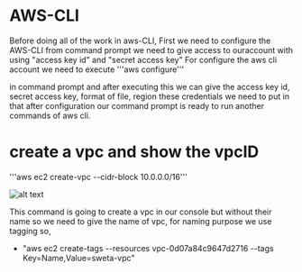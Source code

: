 # AWS-CLI
Before doing all of the work in aws-CLI, First we need to configure the AWS-CLI from command prompt we need to give access to ouraccount with using "access key id" and "secret access key"
For configure the aws cli account we need to execute 
'''aws configure''' 

in command prompt and after executing this we can give the access key id, secret access key, format of file, region these credentials we need to put in that after configuration our command prompt is ready to run another commands of aws cli.
# create a vpc and show the vpcID
'''aws  ec2 create-vpc --cidr-block 10.0.0.0/16'''

![alt text](https://github.com/Sweta-sweta/AWS-CLI/wiki)

This command is going to create a vpc in our console but without their name so we need to give the name of vpc, for naming purpose we use tagging so,
- "aws ec2 create-tags --resources vpc-0d07a84c9647d2716 --tags Key=Name,Value=sweta-vpc"



